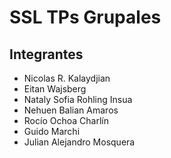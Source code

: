 # SSL TPs Grupales

## Integrantes

- Nicolas R. Kalaydjian
- Eitan Wajsberg
- Nataly Sofia Rohling Insua
- Nehuen Balian Amaros 
- Rocío Ochoa Charlín
- Guido Marchi
- Julian Alejandro Mosquera
